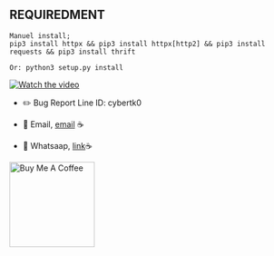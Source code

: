## REQUIREDMENT ##
```PY
Manuel install; 
pip3 install httpx && pip3 install httpx[http2] && pip3 install requests && pip3 install thrift

Or: python3 setup.py install
```





[![Watch the video](https://i.hizliresim.com/nrxcw8m.png)](https://www.youtube.com/watch?v=wBtC7nR9L8Y)

- ✏️ Bug Report Line ID: cybertk0 

- 💼 Email, [email](mailto:tolgkr@cybertkr.com) ☕
- 💼 Whatsaap, [link](https://api.whatsapp.com/send?phone=31686208125)☕

<a href="https://www.buymeacoffee.com/cybertkr" target="_blank"><img src="https://cdn.buymeacoffee.com/buttons/v2/default-red.png" alt="Buy Me A Coffee" width="150" ></a>

